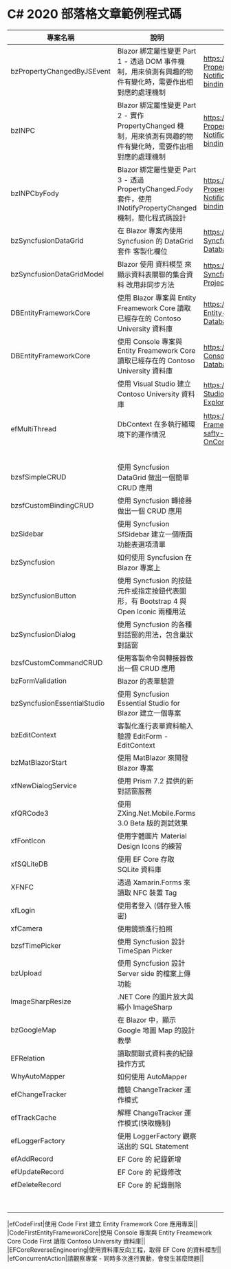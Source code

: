 # C# 2020 部落格文章範例程式碼

|專案名稱|說明|部落格網址|
|-|-|-|
|bzPropertyChangedByJSEvent|Blazor 綁定屬性變更 Part 1 - 透過 DOM 事件機制，用來偵測有興趣的物件有變化時，需要作出相對應的處理機制|https://csharpkh.blogspot.com/2020/04/Blazor-PropertyChanged-Property-Changed-Notification-DOM-Event-oninput-data-binding.html|
|bzINPC|Blazor 綁定屬性變更 Part 2 - 實作 PropertyChanged 機制，用來偵測有興趣的物件有變化時，需要作出相對應的處理機制|https://csharpkh.blogspot.com/2020/04/Blazor-PropertyChanged-Property-Changed-Notification-INotifyPropertyChanged-data-binding.html|
|bzINPCbyFody|Blazor 綁定屬性變更 Part 3 - 透過 PropertyChanged.Fody 套件，使用 INotifyPropertyChanged 機制，簡化程式碼設計|https://csharpkh.blogspot.com/2020/04/Blazor-PropertyChanged-Fody-Property-Changed-Notification-INotifyPropertyChanged-data-binding.html|
|bzSyncfusionDataGrid|在 Blazor 專案內使用 Syncfusion 的 DataGrid 套件 客製化欄位|https://csharpkh.blogspot.com/2020/04/Blazor-Syncfusion-DataGrid-SQL-Server-Database.html|
|bzSyncfusionDataGridModel|Blazor 使用 資料模型 來顯示資料表關聯的集合資料 改用非同步方法|https://csharpkh.blogspot.com/2020/04/Blazor-Syncfusion-DataGrid-Data-Model-Join-Project-LINQ.html|
|DBEntityFrameworkCore|使用 Blazor 專案與 Entity Freamework Core 讀取已經存在的 Contoso University 資料庫|https://csharpkh.blogspot.com/2020/04/Blazor-Entity-Freamework-Core-SQL-Server-Database.html|
|DBEntityFrameworkCore|使用 Console 專案與 Entity Freamework Core 讀取已經存在的 Contoso University 資料庫|https://csharpkh.blogspot.com/2020/04/CSharp-Console-Entity-Freamework-Core-SQL-Server-Database.html|
||使用 Visual Studio 建立 Contoso University 資料庫|https://csharpkh.blogspot.com/2020/04/Visual-Studio-Contoso-University-SQL-Server-Explorer.html|
|efMultiThread|DbContext 在多執行緒環境下的運作情況|https://csharpkh.blogspot.com/2020/10/Entity-Framework-Core-dbcontext-multi-thread-safty-InvalidOperationException-OnConfiguring.html|
||||
||||
||||
||||
||||
|bzsfSimpleCRUD|使用 Syncfusion DataGrid 做出一個簡單 CRUD 應用||
|bzsfCustomBindingCRUD|使用 Syncfusion 轉接器做出一個 CRUD 應用||
|bzSidebar|使用 Syncfusion SfSidebar 建立一個版面功能表選項清單||
|bzSyncfusion|如何使用 Syncfusion 在 Blazor 專案上||
|bzSyncfusionButton|使用 Syncfusion 的按鈕元件或指定按鈕代表圖形，有 Bootstrap 4 與 Open Iconic 兩種用法||
|bzSyncfusionDialog|使用 Syncfusion 的各種對話窗的用法，包含巢狀對話窗||
|bzsfCustomCommandCRUD|使用客製命令與轉接器做出一個 CRUD 應用||
|bzFormValidation|Blazor 的表單驗證||
|bzSyncfusionEssentialStudio|使用 Syncfusion Essential Studio for Blazor 建立一個專案||
|bzEditContext|客製化進行表單資料輸入驗證 EditForm - EditContext||
|bzMatBlazorStart|使用 MatBlazor 來開發 Blazor 專案||
|xfNewDialogService|使用 Prism 7.2 提供的新對話窗服務||
|xfQRCode3|使用 ZXing.Net.Mobile.Forms 3.0 Beta 版的測試效果||
|xfFontIcon|使用字體圖片 Material Design Icons 的練習||
|xfSQLiteDB|使用 EF Core 存取 SQLite 資料庫||
|XFNFC|透過 Xamarin.Forms 來讀取 NFC 裝置 Tag||
|xfLogin|使用者登入 (儲存登入帳密)||
|xfCamera|使用鏡頭進行拍照||
|bzsfTimePicker|使用 Syncfusion 設計 TimeSpan Picker||
|bzUpload|使用 Syncfusion 設計 Server side 的檔案上傳功能||
|ImageSharpResize|.NET Core 的圖片放大與縮小 ImageSharp||
|bzGoogleMap|在 Blazor 中，顯示 Google 地圖 Map 的設計教學||
|EFRelation|讀取關聯式資料表的紀錄操作方式||
|WhyAutoMapper|如何使用 AutoMapper ||
|efChangeTracker|體驗 ChangeTracker 運作模式||
|efTrackCache|解釋 ChangeTracker 運作模式(快取機制)||
|efLoggerFactory|使用 LoggerFactory 觀察送出的 SQL Statement||
|efAddRecord|EF Core 的 紀錄新增||
|efUpdateRecord|EF Core 的 紀錄修改||
|efDeleteRecord|EF Core 的 紀錄刪除||
||||
||||
||||
||||
||||
||||
||||
||||


|efCodeFirst|使用 Code First 建立 Entity Framework Core 應用專案||
|CodeFirstEntityFrameworkCore|使用 Console 專案與 Entity Freamework Core Code First 讀取 Contoso University 資料庫||
|EFCoreReverseEngineering|使用資料庫反向工程，取得 EF Core 的資料模型||
|efConcurrentAction|請觀察專案 - 同時多次進行異動，會發生甚麼問題||